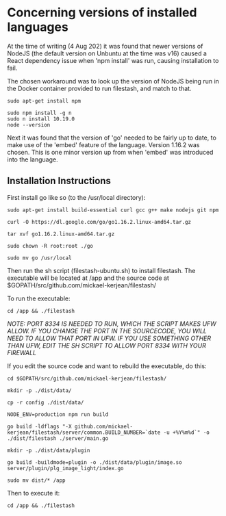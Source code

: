 # Concerning versions of installed languages

At the time of writing (4 Aug 202) it was found that newer versions of
NodeJS (the default version on Unbuntu at the time was v16) caused a
React dependency issue when 'npm install' was run, causing installation
to fail.

The chosen workaround was to look up the version of NodeJS being run
in the Docker container provided to run filestash, and match to that.

    sudo apt-get install npm
    
    sudo npm install -g n
    sudo n install 10.19.0
    node --version

Next it was found that the version of 'go' needed to be fairly up
to date, to make use of the 'embed' feature of the language.
Version 1.16.2 was chosen.  This is one minor version up
from when 'embed' was introduced into the language.

## Installation Instructions

First install go like so (to the /usr/local directory):

    sudo apt-get install build-essential curl gcc g++ make nodejs git npm

    curl -O https://dl.google.com/go/go1.16.2.linux-amd64.tar.gz

    tar xvf go1.16.2.linux-amd64.tar.gz

    sudo chown -R root:root ./go

    sudo mv go /usr/local


Then run the sh script (filestash-ubuntu.sh) to install filestash. The
executable will be located at /app and the source code at
$GOPATH/src/github.com/mickael-kerjean/filestash/

To run the executable:

    cd /app && ./filestash

*NOTE: PORT 8334 IS NEEDED TO RUN, WHICH THE SCRIPT MAKES UFW ALLOW. IF YOU CHANGE THE PORT IN THE SOURCECODE, YOU WILL NEED TO ALLOW THAT PORT IN UFW. IF YOU USE SOMETHING OTHER THAN UFW, EDIT THE SH SCRIPT TO ALLOW PORT 8334 WITH YOUR FIREWALL*

If you edit the source code and want to rebuild the executable, do this:

    cd $GOPATH/src/github.com/mickael-kerjean/filestash/

    mkdir -p ./dist/data/

    cp -r config ./dist/data/

    NODE_ENV=production npm run build

    go build -ldflags "-X github.com/mickael-kerjean/filestash/server/common.BUILD_NUMBER=`date -u +%Y%m%d`" -o ./dist/filestash ./server/main.go

    mkdir -p ./dist/data/plugin

    go build -buildmode=plugin -o ./dist/data/plugin/image.so server/plugin/plg_image_light/index.go

    sudo mv dist/* /app

Then to execute it:

    cd /app && ./filestash